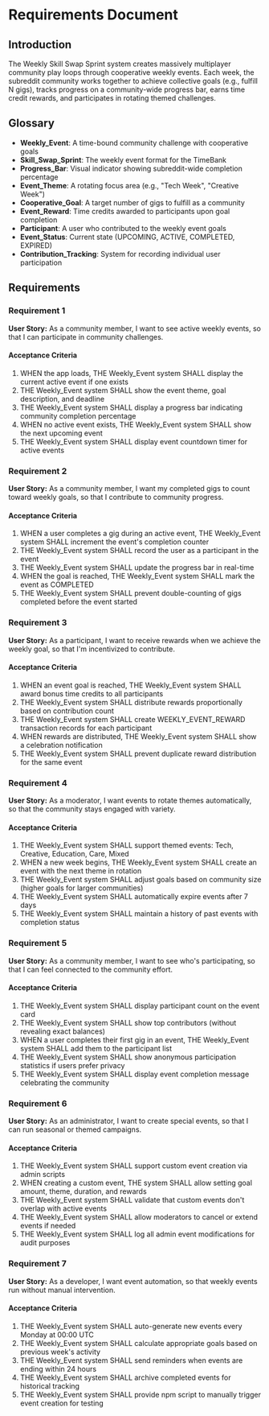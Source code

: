 # Requirements Document

## Introduction

The Weekly Skill Swap Sprint system creates massively multiplayer community play loops through cooperative weekly events. Each week, the subreddit community works together to achieve collective goals (e.g., fulfill N gigs), tracks progress on a community-wide progress bar, earns time credit rewards, and participates in rotating themed challenges.

## Glossary

- **Weekly_Event**: A time-bound community challenge with cooperative goals
- **Skill_Swap_Sprint**: The weekly event format for the TimeBank
- **Progress_Bar**: Visual indicator showing subreddit-wide completion percentage
- **Event_Theme**: A rotating focus area (e.g., "Tech Week", "Creative Week")
- **Cooperative_Goal**: A target number of gigs to fulfill as a community
- **Event_Reward**: Time credits awarded to participants upon goal completion
- **Participant**: A user who contributed to the weekly event goals
- **Event_Status**: Current state (UPCOMING, ACTIVE, COMPLETED, EXPIRED)
- **Contribution_Tracking**: System for recording individual user participation

## Requirements

### Requirement 1

**User Story:** As a community member, I want to see active weekly events, so that I can participate in community challenges.

#### Acceptance Criteria

1. WHEN the app loads, THE Weekly_Event system SHALL display the current active event if one exists
2. THE Weekly_Event system SHALL show the event theme, goal description, and deadline
3. THE Weekly_Event system SHALL display a progress bar indicating community completion percentage
4. WHEN no active event exists, THE Weekly_Event system SHALL show the next upcoming event
5. THE Weekly_Event system SHALL display event countdown timer for active events

### Requirement 2

**User Story:** As a community member, I want my completed gigs to count toward weekly goals, so that I contribute to community progress.

#### Acceptance Criteria

1. WHEN a user completes a gig during an active event, THE Weekly_Event system SHALL increment the event's completion counter
2. THE Weekly_Event system SHALL record the user as a participant in the event
3. THE Weekly_Event system SHALL update the progress bar in real-time
4. WHEN the goal is reached, THE Weekly_Event system SHALL mark the event as COMPLETED
5. THE Weekly_Event system SHALL prevent double-counting of gigs completed before the event started

### Requirement 3

**User Story:** As a participant, I want to receive rewards when we achieve the weekly goal, so that I'm incentivized to contribute.

#### Acceptance Criteria

1. WHEN an event goal is reached, THE Weekly_Event system SHALL award bonus time credits to all participants
2. THE Weekly_Event system SHALL distribute rewards proportionally based on contribution count
3. THE Weekly_Event system SHALL create WEEKLY_EVENT_REWARD transaction records for each participant
4. WHEN rewards are distributed, THE Weekly_Event system SHALL show a celebration notification
5. THE Weekly_Event system SHALL prevent duplicate reward distribution for the same event

### Requirement 4

**User Story:** As a moderator, I want events to rotate themes automatically, so that the community stays engaged with variety.

#### Acceptance Criteria

1. THE Weekly_Event system SHALL support themed events: Tech, Creative, Education, Care, Mixed
2. WHEN a new week begins, THE Weekly_Event system SHALL create an event with the next theme in rotation
3. THE Weekly_Event system SHALL adjust goals based on community size (higher goals for larger communities)
4. THE Weekly_Event system SHALL automatically expire events after 7 days
5. THE Weekly_Event system SHALL maintain a history of past events with completion status

### Requirement 5

**User Story:** As a community member, I want to see who's participating, so that I can feel connected to the community effort.

#### Acceptance Criteria

1. THE Weekly_Event system SHALL display participant count on the event card
2. THE Weekly_Event system SHALL show top contributors (without revealing exact balances)
3. WHEN a user completes their first gig in an event, THE Weekly_Event system SHALL add them to the participant list
4. THE Weekly_Event system SHALL show anonymous participation statistics if users prefer privacy
5. THE Weekly_Event system SHALL display event completion message celebrating the community

### Requirement 6

**User Story:** As an administrator, I want to create special events, so that I can run seasonal or themed campaigns.

#### Acceptance Criteria

1. THE Weekly_Event system SHALL support custom event creation via admin scripts
2. WHEN creating a custom event, THE system SHALL allow setting goal amount, theme, duration, and rewards
3. THE Weekly_Event system SHALL validate that custom events don't overlap with active events
4. THE Weekly_Event system SHALL allow moderators to cancel or extend events if needed
5. THE Weekly_Event system SHALL log all admin event modifications for audit purposes

### Requirement 7

**User Story:** As a developer, I want event automation, so that weekly events run without manual intervention.

#### Acceptance Criteria

1. THE Weekly_Event system SHALL auto-generate new events every Monday at 00:00 UTC
2. THE Weekly_Event system SHALL calculate appropriate goals based on previous week's activity
3. THE Weekly_Event system SHALL send reminders when events are ending within 24 hours
4. THE Weekly_Event system SHALL archive completed events for historical tracking
5. THE Weekly_Event system SHALL provide npm script to manually trigger event creation for testing
